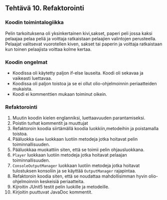 ## Tehtävä 10. Refaktorointi

### Koodin toimintalogiikka

Pelin tarkoituksena oli yksinkertainen kivi,sakset, paperi peli jossa kaksi pelaajaa pelaa peliä
ja voittaja ratkaistaan pelaajien valintojen perusteella. Pelaajat valitsevat vuorotellen
kiven, sakset tai paperin ja voittaja ratkaistaan kun toinen pelaajista voittaa kolme kertaa.

### Koodin ongelmat

- Koodissa oli käytetty paljon if-else lauseita. Koodi oli sekavaa ja vaikeasti luettavaa.
- Koodissa oli paljon toistoa ja se ei ollut olio-ohjelmoinnin periaatteiden mukaista.
- Koodi ei kommenttien mukaan toiminut oikein.

### Refaktorointi

1. Muutin koodin kielen englanniksi, luettaavuuden parantamiseksi.
2. Poistin turhat kommentit ja muuttujat
3. Refaktoroin koodia siirtämällä koodia luokkiin,metodeihin ja poistamalla toistoa.
4. Pääluokka `Game` luokkaan luotiin metodeja jotka hoitavat pelin toiminnallisuuden.
5. Pääluokkaa muokattiin siten, että se toimii pelin ohjausluokkana.
6. `Player` luokkaan luotiin metodeja jotka hoitavat pelaajan toiminnallisuuden.
7. `ConsoleOutputManager` luokkaan luotiin metodeja jotka hoitavat tulostuksen konsoliin ja se käyttää `OutputManager` rajapintaa.
8. Refaktoroin koodia siten, että se noudattaa mahdollisimman hyvin olio-ohjelmoinnin keskeisiä periaatteita.
9. Kijroitin JUnit5 testit pelin luokille ja metodeille.
10. Kirjoitin puuttuvat JavaDoc kommentit.

